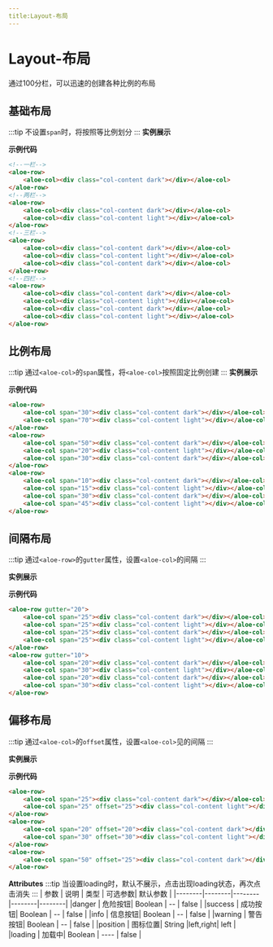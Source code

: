 ```yaml
---
title:Layout-布局
---
```

# Layout-布局
通过100分栏，可以迅速的创建各种比例的布局

## 基础布局
:::tip
不设置`span`时，将按照等比例划分
:::
**实例展示**

<ClientOnly>
<BasicLayoutDemos></BasicLayoutDemos>
</ClientOnly>

**示例代码**

```html
<!--一栏-->
<aloe-row>
    <aloe-col><div class="col-content dark"></div></aloe-col>
</aloe-row>
<!--两栏-->
<aloe-row>
    <aloe-col><div class="col-content dark"></div></aloe-col>
    <aloe-col><div class="col-content light"></div></aloe-col>
</aloe-row>
<!--三栏-->
<aloe-row>
    <aloe-col><div class="col-content dark"></div></aloe-col>
    <aloe-col><div class="col-content light"></div></aloe-col>
    <aloe-col><div class="col-content dark"></div></aloe-col>
</aloe-row>
<!--四栏-->
<aloe-row>
    <aloe-col><div class="col-content dark"></div></aloe-col>
    <aloe-col><div class="col-content light"></div></aloe-col>
    <aloe-col><div class="col-content dark"></div></aloe-col>
    <aloe-col><div class="col-content light"></div></aloe-col>
</aloe-row>
```

## 比例布局
:::tip
通过`<aloe-col>`的`span`属性，将`<aloe-col>`按照固定比例创建
:::
**实例展示**

<ClientOnly>
<ScaleLayoutDemos></ScaleLayoutDemos>
</ClientOnly>

**示例代码**
```html
<aloe-row>
    <aloe-col span="30"><div class="col-content dark"></div></aloe-col>
    <aloe-col span="70"><div class="col-content light"></div></aloe-col>
</aloe-row>
<aloe-row>
    <aloe-col span="50"><div class="col-content dark"></div></aloe-col>
    <aloe-col span="20"><div class="col-content light"></div></aloe-col>
    <aloe-col span="30"><div class="col-content dark"></div></aloe-col>
</aloe-row>
<aloe-row>
    <aloe-col span="10"><div class="col-content dark"></div></aloe-col>
    <aloe-col span="15"><div class="col-content light"></div></aloe-col>
    <aloe-col span="30"><div class="col-content dark"></div></aloe-col>
    <aloe-col span="45"><div class="col-content light"></div></aloe-col>
</aloe-row>
```

## 间隔布局
:::tip
通过`<aloe-row>`的`gutter`属性，设置`<aloe-col>`的间隔
:::

**实例展示**

<ClientOnly>
<GutterLayoutDemos></GutterLayoutDemos>
</ClientOnly>

**示例代码**

```html
<aloe-row gutter="20">
    <aloe-col span="25"><div class="col-content dark"></div></aloe-col>
    <aloe-col span="25"><div class="col-content light"></div></aloe-col>
    <aloe-col span="25"><div class="col-content dark"></div></aloe-col>
    <aloe-col span="25"><div class="col-content light"></div></aloe-col>
</aloe-row>
<aloe-row gutter="10">
    <aloe-col span="20"><div class="col-content dark"></div></aloe-col>
    <aloe-col span="30"><div class="col-content light"></div></aloe-col>
    <aloe-col span="20"><div class="col-content dark"></div></aloe-col>
    <aloe-col span="30"><div class="col-content light"></div></aloe-col>
</aloe-row>

```

## 偏移布局
:::tip
通过`<aloe-col>`的`offset`属性，设置`<aloe-col>`见的间隔
:::

**实例展示**

<ClientOnly>
<OffsetLayoutDemos></OffsetLayoutDemos>
</ClientOnly>

**示例代码**

```html
<aloe-row>
    <aloe-col span="25"><div class="col-content dark"></div></aloe-col>
    <aloe-col span="25" offset="25"><div class="col-content light"></div></aloe-col>
</aloe-row>
<aloe-row>
    <aloe-col span="20" offset="20"><div class="col-content dark"></div></aloe-col>
    <aloe-col span="30" offset="30"><div class="col-content light"></div></aloe-col>
</aloe-row>
<aloe-row>
    <aloe-col span="50" offset="25"><div class="col-content dark"></div></aloe-col>
</aloe-row>
```

**Attributes**
:::tip
当设置loading时，默认不展示，点击出现loading状态，再次点击消失
:::
|  参数   | 说明   | 类型   | 可选参数| 默认参数 |
|--------|--------|--------|--------|--------|
|danger  | 危险按钮| Boolean |    --    |   false   |
|success | 成功按钮| Boolean |    --    |   false   |
|info    | 信息按钮| Boolean |    --    |   false   |
|warning | 警告按钮| Boolean |    --    |   false   |
|position | 图标位置| String |left,right|   left    |
|loading | 加载中| Boolean   |   ----   |   false   |

